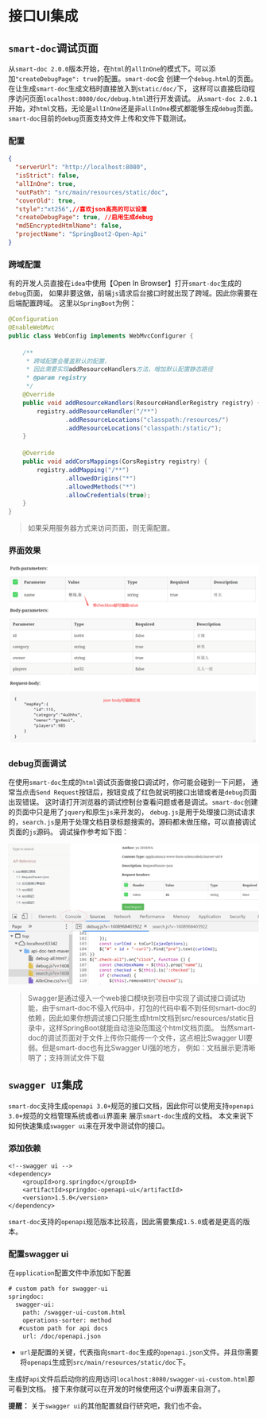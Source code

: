 # 接口UI集成

## `smart-doc`调试页面

从`smart-doc 2.0.0`版本开始，在`html`的`allInOne`的模式下。可以添加`"createDebugPage": true`的配置。`smart-do`c会
创建一个`debug.html`的页面。 在让生成`smart-doc`生成文档时直接放入到`static/doc/`下，
这样可以直接启动程序访问页面`localhost:8080/doc/debug.html`进行开发调试。
从`smart-doc 2.0.1`开始，对`html`文档，无论是`allInOne`还是非`allInOne`模式都能够生成`debug`页面。`smart-doc`目前的`debug`页面支持文件上传和文件下载测试。

### 配置

```json
{
  "serverUrl": "http://localhost:8080",
  "isStrict": false,
  "allInOne": true,
  "outPath": "src/main/resources/static/doc",
  "coverOld": true,
  "style":"xt256",//喜欢json高亮的可以设置
  "createDebugPage": true, //启用生成debug
  "md5EncryptedHtmlName": false,
  "projectName": "SpringBoot2-Open-Api"
}
```
### 跨域配置
有的开发人员直接在`idea`中使用【Open In Browser】打开`smart-doc`生成的`debug`页面，
如果非要这做，前端`js`请求后台接口时就出现了跨域。因此你需要在后端配置跨域。
这里以`SpringBoot`为例：

```java
@Configuration
@EnableWebMvc
public class WebConfig implements WebMvcConfigurer {

    /**
     * 跨域配置会覆盖默认的配置，
     * 因此需要实现addResourceHandlers方法，增加默认配置静态路径
     * @param registry
     */
    @Override
    public void addResourceHandlers(ResourceHandlerRegistry registry) {
        registry.addResourceHandler("/**")
                .addResourceLocations("classpath:/resources/")
                .addResourceLocations("classpath:/static/");
    }
    
    @Override
    public void addCorsMappings(CorsRegistry registry) {
        registry.addMapping("/**")
                .allowedOrigins("*")
                .allowedMethods("*")
                .allowCredentials(true);
    }
}
```
>如果采用服务器方式来访问页面，则无需配置。

### 界面效果
![mock](../../_images/mock.png "1.png")

### debug页面调试
在使用`smart-doc`生成的`html`调试页面做接口调试时，你可能会碰到一下问题，
通常当点击`Send Request`按钮后，按钮变成了红色就说明接口出错或者是`debug`页面出现错误。
这时请打开浏览器的调试控制台查看问题或者是调试。`smart-doc`创建的页面中只是用了`jquery`和原生`js`来开发的，
`debug.js`是用于处理接口测试请求的，`search.js`是用于处理文档目录标题搜索的。源码都未做压缩，可以直接调试页面的`js`源码。
调试操作参考如下图：

![mock](../../_images/debug-console.png "1.png")


> Swagger是通过侵入一个web接口模块到项目中实现了调试接口调试功能，由于smart-doc不侵入代码中，打包的代码中看不到任何smart-doc的
依赖，因此如果你想调试接口只能生成html文档到src/resources/static目录中，这样SpringBoot就能自动渲染范围这个html文档页面。
当然smart-doc的调试页面对于文件上传你只能传一个文件，这点相比Swagger UI要弱。但是smart-doc也有比Swagger UI强的地方，
例如：文档展示更清晰明了；支持测试文件下载

## `swagger UI`集成

`smart-doc`支持生成`openapi 3.0+`规范的接口文档，因此你可以使用支持`openapi 3.0+`规范的文档管理系统或者`ui`界面来
展示`smart-doc`生成的文档。 本文来说下如何快速集成`swagger ui`来在开发中测试你的接口。

### 添加依赖

```
<!--swagger ui -->
<dependency>
    <groupId>org.springdoc</groupId>
    <artifactId>springdoc-openapi-ui</artifactId>
    <version>1.5.0</version>
</dependency>
```
`smart-doc`支持的`openapi`规范版本比较高，因此需要集成`1.5.0`或者是更高的版本。
### 配置swagger ui
在`application`配置文件中添加如下配置
```
# custom path for swagger-ui
springdoc:
  swagger-ui:
    path: /swagger-ui-custom.html
    operations-sorter: method
   #custom path for api docs
    url: /doc/openapi.json
```
- `url`是配置的关键，代表指向`smart-doc`生成的`openapi.json`文件。并且你需要将`openapi`生成到`src/main/resources/static/doc`下。


生成好`api`文件后启动你的应用访问`localhost:8080/swagger-ui-custom.html`即可看到文档。
接下来你就可以在开发的时候使用这个ui界面来自测了。

**提醒：** 关于`swagger ui`的其他配置就自行研究吧，我们也不会。


